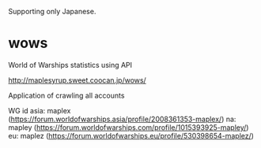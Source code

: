 Supporting only Japanese.

# wows
World of Warships statistics using API

http://maplesyrup.sweet.coocan.jp/wows/

Application of crawling all accounts


WG id
asia: maplex (https://forum.worldofwarships.asia/profile/2008361353-maplex/)
na: mapley (https://forum.worldofwarships.com/profile/1015393925-mapley/)
eu: maplez (https://forum.worldofwarships.eu/profile/530398654-maplez/)
